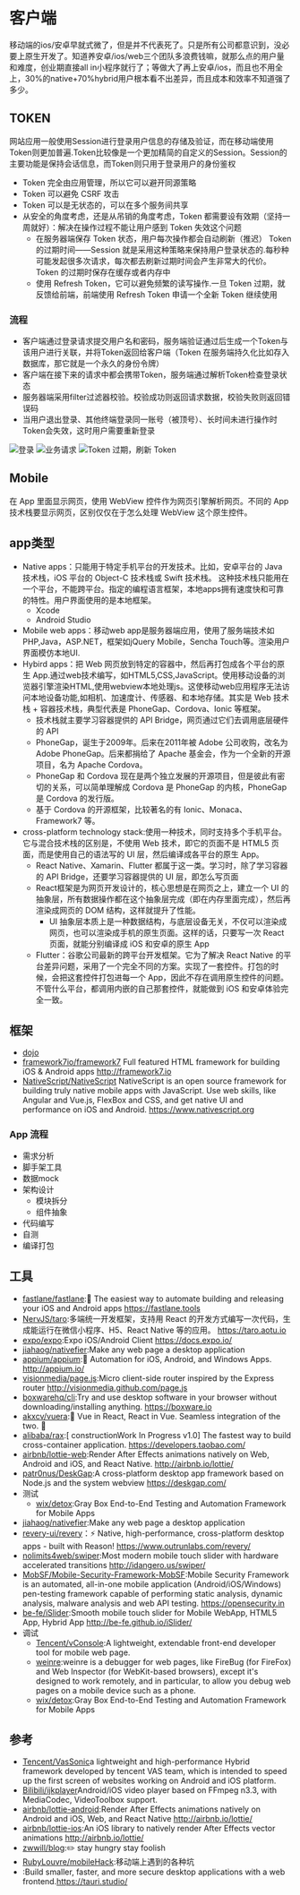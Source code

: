 # 客户端

移动端的ios/安卓早就式微了，但是并不代表死了。只是所有公司都意识到，没必要上原生开发了。知道养安卓/ios/web三个团队多浪费钱嘛，就那么点的用户量和难度，创业期直接all in小程序就行了；等做大了再上安卓/ios，而且也不用全上，30%的native+70%hybrid用户根本看不出差异，而且成本和效率不知道强了多少。

## TOKEN

网站应用一般使用Session进行登录用户信息的存储及验证，而在移动端使用Token则更加普遍.Token比较像是一个更加精简的自定义的Session。Session的主要功能是保持会话信息，而Token则只用于登录用户的身份鉴权

* Token 完全由应用管理，所以它可以避开同源策略
* Token 可以避免 CSRF 攻击
* Token 可以是无状态的，可以在多个服务间共享
* 从安全的角度考虑，还是从吊销的角度考虑，Token 都需要设有效期（坚持一周就好）：解决在操作过程不能让用户感到 Token 失效这个问题
  - 在服务器端保存 Token 状态，用户每次操作都会自动刷新（推迟） Token 的过期时间——Session 就是采用这种策略来保持用户登录状态的.每秒种可能发起很多次请求，每次都去刷新过期时间会产生非常大的代价。Token 的过期时保存在缓存或者内存中
  - 使用 Refresh Token，它可以避免频繁的读写操作.一旦 Token 过期，就反馈给前端，前端使用 Refresh Token 申请一个全新 Token 继续使用

### 流程

* 客户端通过登录请求提交用户名和密码，服务端验证通过后生成一个Token与该用户进行关联，并将Token返回给客户端（Token 在服务端持久化比如存入数据库，那它就是一个永久的身份令牌）
* 客户端在接下来的请求中都会携带Token，服务端通过解析Token检查登录状态
* 服务器端采用filter过滤器校验。校验成功则返回请求数据，校验失败则返回错误码
* 当用户退出登录、其他终端登录同一账号（被顶号）、长时间未进行操作时Token会失效，这时用户需要重新登录

![登录](../_static/token_1.png "Optional title")
![业务请求](../_static/token_2.png "Optional title")
![Token 过期，刷新 Token](../_static/token_3.png "Optional title")

## Mobile

在 App 里面显示网页，使用 WebView 控件作为网页引擎解析网页。不同的 App 技术栈要显示网页，区别仅仅在于怎么处理 WebView 这个原生控件。

## app类型

* Native apps：只能用于特定手机平台的开发技术。比如，安卓平台的 Java 技术栈，iOS 平台的 Object-C 技术栈或 Swift 技术栈。 这种技术栈只能用在一个平台，不能跨平台。指定的编程语言框架，本地apps拥有速度快和可靠的特性。用户界面使用的是本地框架。
  - Xcode
  - Android Studio
* Mobile web apps：移动web app是服务器端应用，使用了服务端技术如PHP,Java，ASP.NET，框架如jQuery Mobile，Sencha Touch等。渲染用户界面模仿本地UI.
* Hybird apps：把 Web 网页放到特定的容器中，然后再打包成各个平台的原生 App.通过web技术编写，如HTML5,CSS,JavaScript。使用移动设备的浏览器引擎渲染HTML,使用webview本地处理js。这使移动web应用程序无法访问本地设备功能,如相机、加速度计、传感器、和本地存储。其实是 Web 技术栈 + 容器技术栈，典型代表是 PhoneGap、Cordova、Ionic 等框架。
  - 技术栈就主要学习容器提供的 API Bridge，网页通过它们去调用底层硬件的 API
  - PhoneGap，诞生于2009年。后来在2011年被 Adobe 公司收购，改名为 Adobe PhoneGap。后来都捐给了 Apache 基金会，作为一个全新的开源项目，名为 Apache Cordova。
  - PhoneGap 和 Cordova 现在是两个独立发展的开源项目，但是彼此有密切的关系，可以简单理解成 Cordova 是 PhoneGap 的内核，PhoneGap 是 Cordova 的发行版。
  - 基于 Cordova 的开源框架，比较著名的有 Ionic、Monaca、Framework7 等。
* cross-platform technology stack:使用一种技术，同时支持多个手机平台。它与混合技术栈的区别是，不使用 Web 技术，即它的页面不是 HTML5 页面，而是使用自己的语法写的 UI 层，然后编译成各平台的原生 App。
  - React Native、Xamarin、Flutter 都属于这一类。学习时，除了学习容器的 API Bridge，还要学习容器提供的 UI 层，即怎么写页面
  - React框架是为网页开发设计的，核心思想是在网页之上，建立一个 UI 的抽象层，所有数据操作都在这个抽象层完成（即在内存里面完成），然后再渲染成网页的 DOM 结构，这样就提升了性能。
    + UI 抽象层本质上是一种数据结构，与底层设备无关，不仅可以渲染成网页，也可以渲染成手机的原生页面。这样的话，只要写一次 React 页面，就能分别编译成 iOS 和安卓的原生 App
  - Flutter：谷歌公司最新的跨平台开发框架。它为了解决 React Native 的平台差异问题，采用了一个完全不同的方案。实现了一套控件。打包的时候，会把这套控件打包进每一个 App，因此不存在调用原生控件的问题。不管什么平台，都调用内嵌的自己那套控件，就能做到 iOS 和安卓体验完全一致。

## 框架

* [dojo](https://dojo.io/)
* [framework7io/framework7](https://github.com/framework7io/framework7) Full featured HTML framework for building iOS & Android apps <http://framework7.io>
* [NativeScript/NativeScript](https://github.com/NativeScript/NativeScript) NativeScript is an open source framework for building truly native mobile apps with JavaScript. Use web skills, like Angular and Vue.js, FlexBox and CSS, and get native UI and performance on iOS and Android. <https://www.nativescript.org>

### App 流程

* 需求分析
* 脚手架工具
* 数据mock
* 架构设计
  - 模块拆分
  - 组件抽象
* 代码编写
* 自测
* 编译打包

## 工具

* [fastlane/fastlane](https://github.com/fastlane/fastlane):🚀 The easiest way to automate building and releasing your iOS and Android apps <https://fastlane.tools>
* [NervJS/taro](https://github.com/NervJS/taro):多端统一开发框架，支持用 React 的开发方式编写一次代码，生成能运行在微信小程序、H5、React Native 等的应用。 <https://taro.aotu.io>
* [expo/expo](https://github.com/expo/expo):Expo iOS/Android Client <https://docs.expo.io/>
* [jiahaog/nativefier](https://github.com/jiahaog/nativefier):Make any web page a desktop application
* [appium/appium](https://github.com/appium/appium):📱 Automation for iOS, Android, and Windows Apps. <http://appium.io/>
* [visionmedia/page.js](https://github.com/visionmedia/page.js):Micro client-side router inspired by the Express router <http://visionmedia.github.com/page.js>
* [boxwarehq/cli](https://github.com/boxwarehq/cli):Try and use desktop software in your browser without downloading/installing anything. <https://boxware.io>
* [akxcv/vuera](https://github.com/akxcv/vuera):👀 Vue in React, React in Vue. Seamless integration of the two. 👯
* [alibaba/rax](https://github.com/alibaba/rax):[ constructionWork In Progress v1.0] The fastest way to build cross-container application. <https://developers.taobao.com/>
* [airbnb/lottie-web](https://github.com/airbnb/lottie-web):Render After Effects animations natively on Web, Android and iOS, and React Native. <http://airbnb.io/lottie/>
* [patr0nus/DeskGap](https://github.com/patr0nus/DeskGap):A cross-platform desktop app framework based on Node.js and the system webview <https://deskgap.com/>
* 测试
  - [wix/detox](https://github.com/wix/detox):Gray Box End-to-End Testing and Automation Framework for Mobile Apps
* [jiahaog/nativefier](https://github.com/jiahaog/nativefier):Make any web page a desktop application
* [revery-ui/revery](https://github.com/revery-ui/revery)：⚡️ Native, high-performance, cross-platform desktop apps - built with Reason! <https://www.outrunlabs.com/revery/>
* [nolimits4web/swiper](https://github.com/nolimits4web/swiper):Most modern mobile touch slider with hardware accelerated transitions <http://idangero.us/swiper/>
* [MobSF/Mobile-Security-Framework-MobSF](https://github.com/MobSF/Mobile-Security-Framework-MobSF):Mobile Security Framework is an automated, all-in-one mobile application (Android/iOS/Windows) pen-testing framework capable of performing static analysis, dynamic analysis, malware analysis and web API testing. <https://opensecurity.in>
* [be-fe/iSlider](https://github.com/be-fe/iSlider):Smooth mobile touch slider for Mobile WebApp, HTML5 App, Hybrid App <http://be-fe.github.io/iSlider/>
* 调试
  - [Tencent/vConsole](https://github.com/Tencent/vConsole):A lightweight, extendable front-end developer tool for mobile web page.
  - [weinre](https://people.apache.org/~pmuellr/weinre/docs/latest/Home.html):weinre is a debugger for web pages, like FireBug (for FireFox) and Web Inspector (for WebKit-based browsers), except it's designed to work remotely, and in particular, to allow you debug web pages on a mobile device such as a phone.
  - [wix/detox](https://github.com/wix/detox):Gray Box End-to-End Testing and Automation Framework for Mobile Apps

## 参考

* [Tencent/VasSonic](https://github.com/Tencent/VasSonic)a lightweight and high-performance Hybrid framework developed by tencent VAS team, which is intended to speed up the first screen of websites working on Android and iOS platform.
* [Bilibili/ijkplayer](https://github.com/Bilibili/ijkplayer)Android/iOS video player based on FFmpeg n3.3, with MediaCodec, VideoToolbox support.
* [airbnb/lottie-android](https://github.com/airbnb/lottie-android):Render After Effects animations natively on Android and iOS, Web, and React Native <http://airbnb.io/lottie/>
* [airbnb/lottie-ios](https://github.com/airbnb/lottie-ios):An iOS library to natively render After Effects vector animations <http://airbnb.io/lottie/>
* [zwwill/blog](https://github.com/zwwill/blog):✏️ stay hungry stay foolish
* [RubyLouvre/mobileHack](https://github.com/RubyLouvre/mobileHack):移动端上遇到的各种坑
* [](https://github.com/tauri-apps/tauri):Build smaller, faster, and more secure desktop applications with a web frontend.<https://tauri.studio/>
